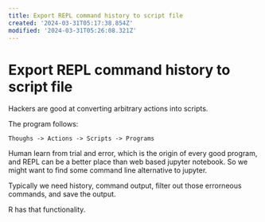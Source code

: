 ```yaml
---
title: Export REPL command history to script file
created: '2024-03-31T05:17:38.854Z'
modified: '2024-03-31T05:26:08.321Z'
---
```


# Export REPL command history to script file

Hackers are good at converting arbitrary actions into scripts.

The program follows:

```
Thoughs -> Actions -> Scripts -> Programs
```

Human learn from trial and error, which is the origin of every good program, and REPL can be a better place than web based jupyter notebook. So we might want to find some command line alternative to jupyter.

Typically we need history, command output, filter out those errorneous commands, and save the output.

R has that functionality.

